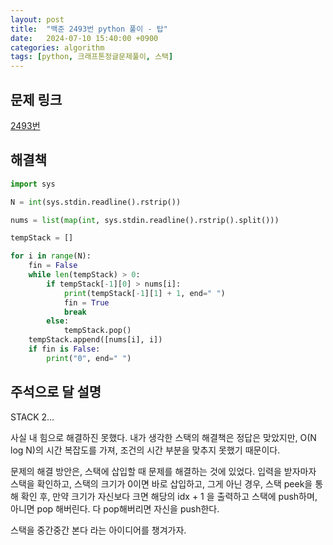 ```yaml
---
layout: post
title:  "백준 2493번 python 풀이 - 탑"
date:   2024-07-10 15:40:00 +0900
categories: algorithm
tags: [python, 크래프톤정글문제풀이, 스택]
---
```


## 문제 링크
[2493번](https://www.acmicpc.net/problem/2493)

## 해결책
```python
import sys

N = int(sys.stdin.readline().rstrip())

nums = list(map(int, sys.stdin.readline().rstrip().split()))

tempStack = []

for i in range(N):
    fin = False
    while len(tempStack) > 0:
        if tempStack[-1][0] > nums[i]:
            print(tempStack[-1][1] + 1, end=" ")
            fin = True
            break
        else:
            tempStack.pop()
    tempStack.append([nums[i], i])
    if fin is False:
        print("0", end=" ")
```

## 주석으로 달 설명

STACK 2...

사실 내 힘으로 해결하진 못했다.
내가 생각한 스택의 해결책은 정답은 맞았지만, O(N log N)의 시간 복잡도를 가져, 조건의 시간 부분을 맞추지 못했기 때문이다.

문제의 해결 방안은, 스택에 삽입할 때 문제를 해결하는 것에 있었다.
입력을 받자마자 스택을 확인하고, 스택의 크기가 0이면 바로 삽입하고, 그게 아닌 경우, 스택 peek을 통해 확인 후, 만약 크기가 자신보다 크면 해당의 idx + 1 을 출력하고 스택에 push하며, 아니면 pop 해버린다.
다 pop해버리면 자신을 push한다.

스택을 중간중간 본다 라는 아이디어를 챙겨가자.
